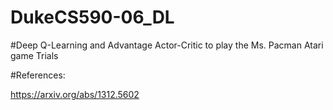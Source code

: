 # DukeCS590-06_DL

#Deep Q-Learning and Advantage Actor-Critic to play the Ms. Pacman Atari game Trials

#References:

https://arxiv.org/abs/1312.5602
